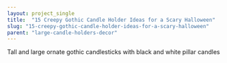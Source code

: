 ```yaml
---
layout: project_single
title:  "15 Creepy Gothic Candle Holder Ideas for a Scary Halloween"
slug: "15-creepy-gothic-candle-holder-ideas-for-a-scary-halloween"
parent: "large-candle-holders-decor"
---
```

Tall and large ornate gothic candlesticks with black and white pillar candles